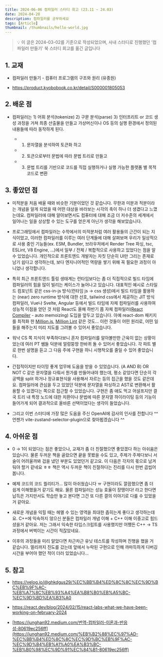 ```yaml
---
title: 2024-06-06 컴파일러 스터디 회고 (23.11 ~ 24.03)
date: 2024-04-28
description: 컴파일러를 공부하세요
tags: [Article]
thumbnail: /thumbnails/hello-world.jpg
---
```


> 💡 이 글은 2024-03-02를 기준으로 작성되었으며, 사내 스터디로 진행했던 '컴파일러 만들기' 북 스터디 회고를 옮긴 글입니다

## 1. 교재

- 컴파일러 만들기 - 컴퓨터 프로그램의 구조와 원리 (유종원)

- https://product.kyobobook.co.kr/detail/S000001805053

## 2. 배운 점

- 컴파일러는 1) 어휘 분석(tokenize) 2) 구문 분석(parse) 3) 인터프리트 or 코드 생성 과정을 거쳐 최종 산출물을 만들고 가상머신이나 OS 등의 실행 환경에서 정의된 내용들에 따라 동작하게 된다.

  - 1. 문자열을 분석하여 토큰화 하고

  - 2. 토큰으로부터 문법에 따라 문법 트리로 만들고

  - 3. 문법 트리를 기반으로 코드를 직접 실행하거나 실행 가능한 플랫폼 별 목적 코드로 변환

## 3. 좋았던 점

- 미적분을 처음 배울 때와 비슷한 기분이었던 것 같습니다. 무한과 미분과 적분이라는 개념을 알게 되었을 때 어떤 대상을 바라보는 시각의 축이 하나 더 생겼다고 느꼈는데요. 컴파일러에 대해 알아보면서도 컴퓨터에 대해 조금 더 저수준의 세계에서 일어나는 일을 상상할 수 있는 도구를 얻은게 아닌가 생각을 해보았습니다.

- 프로그래밍에서 컴파일러는 수학에서의 미적분처럼 여러 활용들의 근간이 되는 지식이었고, 이러한 컴파일러를 이루는 여러 단계들에 대해 살펴보며 우리가 일상적으로 사용 중인 기능들(ex. ESM, Bundler, 브라우저에서 Render Tree 파싱, tsc, ESLint, V8 Engine, …)에서 일부 / 전체 / 복합적으로 사용하고 있었다는 점을 알 수 있었습니다. 개인적으로 프론트엔드 개발자는 자칫 단순히 UI만 그리는 존재로 남기 쉽다고 생각하는데, 보다 엔지니어적인 역량을 쌓기 위해 꼭 필요한 과정이 아니었나 생각합니다.

- 특히 최근 프론트엔드 툴링 생태계는 런타임보다는 좀 더 직접적으로 빌드 타임에 컴파일러의 힘을 많이 빌리는 케이스가 늘어나고 있습니다. 대표적인 예시로 스타일드 컴포넌트 같은 css-in-js 방식(런타임 js → css 생성)에서 빌드 타임을 활용하는 (near) zero runtime 방식에 대한 선호, tailwind css에서 제공하는 JIT 방식 컴파일러, Vue나 Svelte, Angular 등에서 빌드 타임에 자체 컴파일러를 사용하여 성능적 이점을 얻던 것 처럼 React도 올해 하반기 쯤 자체 컴파일러([React Compiler](https://react.dev/blog/2023/03/22/react-labs-what-we-have-been-working-on-march-2023#react-optimizing-compiler) - auto memoizing) 도입을 앞두고 있습니다. 아예 react-dom 패키지를 최적화 한 [Million.js](https://million.dev/docs/introduction), [Million Lint](https://million.dev/blog/lint) 같은 것도… 이런 것들이 어떤 원리로, 어떤 일들을 해주는지 미리 지도를 그려볼 수 있어서 좋았습니다.

- 워낙 CS 쪽 지식이 부족하다보니 혼자 컴파일러를 알아볼만한 근육이 없는 상황이었는데 여러 PT 쌤들 덕분에 얼렁뚱땅 한바퀴 돌 수 있어서 좋았습니다. 각 파트 별로 한번 설명을 듣고 그 다음 주에 구현을 하니 시행착오를 줄일 수 있어 좋았습니다.

- 간접적이지만 타이밍 좋게 업무에 도움을 받을 수 있었습니다. (A AND B) OR NOT C 같은 문자열을 다뤄서 뭔가를 만들어내야 했는데, 평소 같았다면 단순히 각 공백을 split 하거나 정규표현식을 사용해서 자르는 등의 접근을 했을 것도 같은데요. 컴파일러에 관심을 두고 있었던 덕분에 문자열을 파싱하고 AST로 변환해서 활용할 수 있겠다는 쪽으로 접근할 수 있었습니다. 구현은 좀 애도 먹고 어설프지만 결국 트리 내 특정 노드에 대한 치환이나 문법에 따른 문자열 하이라이팅 등의 기능이 들어가게 되어 결과적으로 올바른 선택이었다는 생각이 들었습니다.

- 그리고 이번 스터디에 가장 많은 도움을 주신 OpenAI에 감사의 인사를 전합니다 ^^ 언젠가 vite-zustand-selector-plugin으로 찾아뵙겠습니다 ^^

## 4. 아쉬운 점

- 0 → 1이 되었다는 점은 좋았으나, 교재가 좀 더 친절했으면 좋았겠다 하는 아쉬움은 있습니다. 물론 두꺼운 책을 골랐으면 끝을 못봤을 수도 있고, 주제가 주제다보니 서술이 어려울까봐 겁을 냈던 부분도 있었던거 같고요. 이 다음은 각자의 몫으로 남겨둬야 할거 같네요 ㅎㅎ 책은 역시 두꺼운 책이 친절하다는 진리를 다시 한번 곱씹어봅니다.

- 예제 코드의 코드 퀄리티가… 많이 아쉬웠습니다 ㅠ 구현이라도 깔끔했으면 좀 더 쉽게 이해했을거 같기도 해요. 물론 컴파일러는 성능 효율이 장땡이다! 라고 한다면 납득은 가지만서도 학습만 놓고 본다면 그건 또 다른 결의 이야기로 다룰 수 있었을거 같아요.

- 새로운 개념을 익힐 때는 헤멜 수 있는 영역을 최대한 좁히는게 좋다고 생각하는데요. C++에 익숙하지 않으신 분들은 컴파일러 개념 이해 + C++ 이해 이중고로 힘드셨을거 같아요. 저는 그래서 익숙한 타입스크립트를 사용했지만 어쨌든 C++ → TS 과정에서 버벅이는 시간이 적잖았네요.

- 이후의 과정들을 미리 알았다면 차근차근 유닛 테스트를 작성하며 진행을 했을 거 같습니다. 멀리까지 진도를 갔는데 앞에서 누락된 구현으로 인해 까마득하게 디버깅 시간을 부어야 했던 적이 더러 있었습니다…

## 5. 참고

- https://velog.io/@ghkdgus29/%EC%BB%B4%ED%8C%8C%EC%9D%BC%EB%9F%AC-%EB%A7%8C%EB%93%A4%EA%B8%B0%EB%A5%BC-%EC%9D%BD%EA%B3%A0

- https://react.dev/blog/2024/02/15/react-labs-what-we-have-been-working-on-february-2024

- [https://junghan92.medium.com/번역-컴파일러-이론과-반응성-80619ec256ff](https://junghan92.medium.com/%EB%B2%88%EC%97%AD-%EC%BB%B4%ED%8C%8C%EC%9D%BC%EB%9F%AC-%EC%9D%B4%EB%A1%A0%EA%B3%BC-%EB%B0%98%EC%9D%91%EC%84%B1-80619ec256ff)
